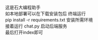 这是石大编程助手<br>
如本地部署可以在下载安装包后 终端运行<br>
pip install -r requirements.txt
安装所需环境<br>
接着运行 chat.py 启动后端服务<br>
最后打开index即可<br>

